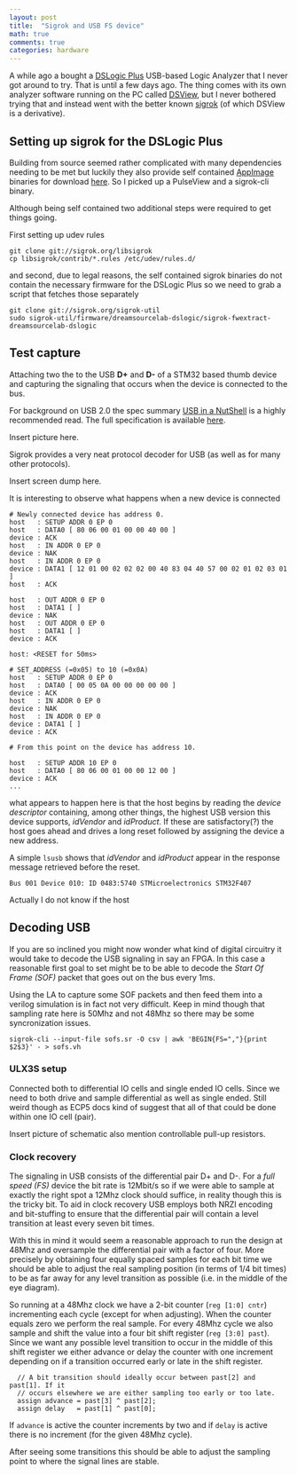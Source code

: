 ```yaml
---
layout: post
title:  "Sigrok and USB FS device"
math: true
comments: true
categories: hardware
---
```


A while ago a bought a [DSLogic
Plus](https://www.dreamsourcelab.com/product/dslogic-plus/) USB-based Logic
Analyzer that I never got around to try. That is  until a few days ago. The
thing comes with its own analyzer software running on the PC called
[DSView](https://www.dreamsourcelab.com/download/), but I never bothered trying
that and instead went with the better known [sigrok](https://sigrok.org/) (of
which DSView is a derivative).


## Setting up sigrok for the DSLogic Plus

Building from source seemed rather complicated with many dependencies needing
to be met but luckily they also provide self contained
[AppImage](https://appimage.org/) binaries for download
[here](https://sigrok.org/wiki/Downloads). So I picked up a PulseView and a
sigrok-cli binary.

Although being self contained two additional steps were required to get things
going. 

First setting up udev rules
```
git clone git://sigrok.org/libsigrok
cp libsigrok/contrib/*.rules /etc/udev/rules.d/
```
and second, due to legal reasons, the self contained sigrok binaries do not
contain the necessary firmware for the DSLogic Plus so we need to grab a script
that fetches those separately
```
git clone git://sigrok.org/sigrok-util
sudo sigrok-util/firmware/dreamsourcelab-dslogic/sigrok-fwextract-dreamsourcelab-dslogic
```

## Test capture

Attaching two the to the USB **D+** and **D-** of a STM32 based thumb device and
capturing the signaling that occurs when the device is connected to the bus.

For background on USB 2.0 the spec summary [USB in a
NutShell](https://www.beyondlogic.org/usbnutshell/usb1.shtml) is a highly
recommended read. The full specification is available
[here](https://www.usb.org/document-library/usb-20-specification).

Insert picture here.

Sigrok provides a very neat protocol decoder for USB (as well as for many other
protocols).

Insert screen dump here.

It is interesting to observe what happens when a new device is connected

```
# Newly connected device has address 0.
host   : SETUP ADDR 0 EP 0
host   : DATA0 [ 80 06 00 01 00 00 40 00 ]
device : ACK
host   : IN ADDR 0 EP 0
device : NAK
host   : IN ADDR 0 EP 0
device : DATA1 [ 12 01 00 02 02 02 00 40 83 04 40 57 00 02 01 02 03 01 ]
host   : ACK

host   : OUT ADDR 0 EP 0
host   : DATA1 [ ]
device : NAK
host   : OUT ADDR 0 EP 0
host   : DATA1 [ ]
device : ACK

host: <RESET for 50ms>

# SET_ADDRESS (=0x05) to 10 (=0x0A)
host   : SETUP ADDR 0 EP 0
host   : DATA0 [ 00 05 0A 00 00 00 00 00 ]
device : ACK
host   : IN ADDR 0 EP 0
device : NAK
host   : IN ADDR 0 EP 0
device : DATA1 [ ]
device : ACK

# From this point on the device has address 10.

host   : SETUP ADDR 10 EP 0
host   : DATA0 [ 80 06 00 01 00 00 12 00 ]
device : ACK
...
```
what appears to happen here is that the host begins by reading the *device
descriptor* containing, among other things, the highest USB version this device
supports, *idVendor* and *idProduct*. If these are satisfactory(?) the host
goes ahead and drives a long reset followed by assigning the device a new
address.

A simple `lsusb` shows that *idVendor* and *idProduct* appear in the response
message retrieved before the reset.
```
Bus 001 Device 010: ID 0483:5740 STMicroelectronics STM32F407
```
Actually I do not know if the host

## Decoding USB

If you are so inclined you might now wonder what kind of digital circuitry it
would take to decode the USB signaling in say an FPGA. In this case a
reasonable first goal to set might be to be able to decode the *Start Of Frame
(SOF)* packet that goes out on the bus every 1ms.

Using the LA to capture some SOF packets and then feed them into a verilog
simulation is in fact not very difficult. Keep in mind though that sampling
rate here is 50Mhz and not 48Mhz so there may be some syncronization issues.
```
sigrok-cli --input-file sofs.sr -O csv | awk 'BEGIN{FS=","}{print $2$3}' - > sofs.vh
```

### ULX3S setup

Connected both to differential IO cells and single ended IO cells. Since we
need to both drive and sample differential as well as single ended. Still weird
though as ECP5 docs kind of suggest that all of that could be done within one
IO cell (pair).

Insert picture of schematic also mention controllable pull-up resistors.

### Clock recovery
The signaling in USB consists of the differential pair D+ and D-. For a *full
speed (FS)* device the bit rate is 12Mbit/s so if we were able to sample at
exactly the right spot a 12Mhz clock should suffice, in reality though this is
the tricky bit. To aid in clock recovery USB employs both NRZI encoding and
bit-stuffing to ensure that the differential pair will contain a level
transition at least every seven bit times. 

With this in mind it would seem a reasonable approach to run the design at
48Mhz and oversample the differential pair with a factor of four. More
precisely by obtaining four equally spaced samples for each bit time we should
be able to adjust the real sampling position (in terms of 1/4 bit times) to be
as far away for any level transition as possible (i.e. in the middle of the eye
diagram).

So running at a 48Mhz clock we have a 2-bit counter (`reg [1:0] cntr`)
incrementing each cycle (except for when adjusting). When the counter equals
zero we perform the real sample. For every 48Mhz cycle we also sample and shift
the value into a four bit shift register (`reg [3:0] past`). Since we want any
possible level transition to occur in the middle of this shift register we
either advance or delay the counter with one increment depending on if a
transition occurred early or late in the shift register.
```
  // A bit transition should ideally occur between past[2] and past[1]. If it
  // occurs elsewhere we are either sampling too early or too late.
  assign advance = past[3] ^ past[2];
  assign delay   = past[1] ^ past[0];
```
If `advance` is active the counter increments by two and if `delay` is active
there is no increment (for the given 48Mhz cycle).

After seeing some transitions this should be able to adjust the sampling point
to where the signal lines are stable.
